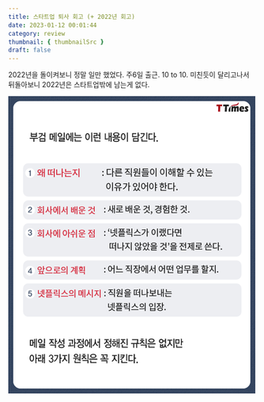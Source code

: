 ```yaml
---
title: 스타트업 퇴사 회고 (+ 2022년 회고)
date: 2023-01-12 00:01:44
category: review
thumbnail: { thumbnailSrc }
draft: false
---
```


2022년을 돌이켜보니 정말 일만 했었다. 주6일 출근. 10 to 10. 미친듯이 달리고나서 뒤돌아보니 2022년은 스타트업밖에 남는게 없다.
  
![Netflix](./images/netflix.png)  
